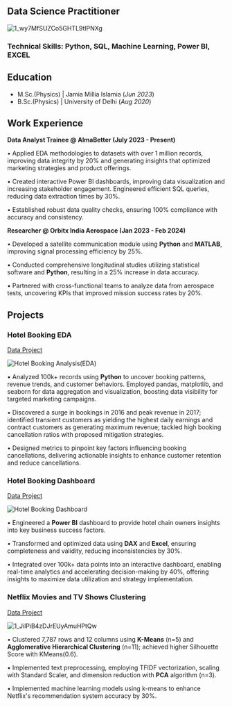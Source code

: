 ## Data Science Practitioner
![1_wy7MfSUZCo5GHTL9tlPNXg](https://github.com/user-attachments/assets/c1a52b95-dd4f-4f0a-bea0-1360cb85f6ee)


### Technical Skills: Python, SQL, Machine Learning, Power BI, EXCEL 
## Education						       		
- M.Sc.(Physics) | Jamia Millia Islamia (_Jun 2023_)	 			        		
- B.Sc.(Physics) | University of Delhi (_Aug 2020_)

## Work Experience
**Data Analyst Trainee @ AlmaBetter (July 2023 - Present)**


 • Applied EDA methodologies to datasets with over 1 million records, improving data integrity by 20% and generating insights that optimized marketing strategies and product offerings.
 
 • Created interactive Power BI dashboards, improving data visualization and increasing stakeholder engagement. Engineered efficient SQL queries, reducing data extraction times by 30%.
 
• Established robust data quality checks, ensuring 100% compliance with accuracy and consistency.

**Researcher @ Orbitx India Aerospace (Jan 2023 - Feb 2024)**

• Developed a satellite communication module using **Python** and **MATLAB**, improving signal processing efficiency by 25%.

• Conducted comprehensive longitudinal studies utilizing statistical software and **Python**, resulting in a 25% increase in data accuracy.

• Partnered with cross-functional teams to analyze data from aerospace tests, uncovering KPIs that improved mission success rates by 20%.

## Projects
### Hotel Booking EDA

[Data Project](https://github.com/AbhishekTyagi21/EDA-on-Hotel-Booking-Analysis--using-Python)

![Hotel Booking Analysis(EDA)](https://github.com/user-attachments/assets/8451ccdc-3fb6-4933-8a45-03697ec147bf)

• Analyzed 100k+ records using **Python** to uncover booking patterns, revenue trends, and customer behaviors. Employed pandas, matplotlib, and seaborn for data aggregation and visualization, boosting data visibility for targeted marketing campaigns.

• Discovered a surge in bookings in 2016 and peak revenue in 2017; identified transient customers as yielding the highest daily earnings and contract customers as generating maximum revenue; tackled high booking cancellation ratios with proposed mitigation strategies.

• Designed metrics to pinpoint key factors influencing booking cancellations, delivering actionable insights to enhance customer retention and reduce cancellations.

### Hotel Booking Dashboard

[Data Project](https://app.powerbi.com/view?r=eyJrIjoiYzE0NjBlNDQtOWJiOS00Yjk0LTk2N2QtYTRjNTA2MDNmYzBiIiwidCI6ImE3OGQ1M2IzLTNiMGYtNDIzMy1iMGYyLTRkYjhlNGJkMWQ4MCJ9&pageName=ReportSection)

![Hotel Booking Dashboard](https://github.com/user-attachments/assets/1e9c0079-7e13-4254-860d-a7af704a5944)

• Engineered a **Power BI** dashboard to provide hotel chain owners insights into key business success factors.

• Transformed and optimized data using **DAX** and **Excel**, ensuring completeness and validity, reducing inconsistencies by 30%.

• Integrated over 100k+ data points into an interactive dashboard, enabling real-time analytics and accelerating decision-making by 40%, offering insights to maximize data utilization and strategy implementation.

### Netflix Movies and TV Shows Clustering

[Data Project](https://github.com/AbhishekTyagi21/NETFLIX-MOVIES-AND-TV-SHOWS-CLUSTERING)

![1_JilPiB4zDJrEUyAmuHPtQw](https://github.com/user-attachments/assets/d587a04a-01ce-4827-b572-0db24eaa0bd2)

• Clustered 7,787 rows and 12 columns using **K-Means** (n=5) and **Agglomerative Hierarchical Clustering** (n=11); achieved higher Silhouette Score with KMeans(0.6).

• Implemented text preprocessing, employing TFIDF vectorization, scaling with Standard Scaler, and dimension reduction with **PCA** algorithm (n=3).

• Implemented machine learning models using k-means to enhance Netflix's recommendation system accuracy by 30%.

















